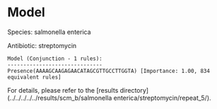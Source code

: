 
# Model

Species: salmonella enterica

Antibiotic: streptomycin

```
Model (Conjunction - 1 rules):
------------------------------
Presence(AAAAGCAAGAGAACATAGCGTTGCCTTGGTA) [Importance: 1.00, 834 equivalent rules]

```

For details, please refer to the [results directory](../../../../../results/scm_b/salmonella enterica/streptomycin/repeat_5/).

